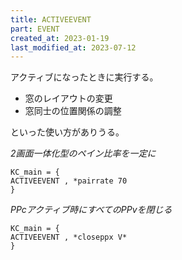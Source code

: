 ```yaml
---
title: ACTIVEEVENT
part: EVENT
created_at: 2023-01-19
last_modified_at: 2023-07-12
---
```

アクティブになったときに実行する。

- 窓のレイアウトの変更
- 窓同士の位置関係の調整

といった使い方がありうる。

_2画面一体化型のペイン比率を一定に_

```text
KC_main = {
ACTIVEEVENT , *pairrate 70
}
```

_PPcアクティブ時にすべてのPPvを閉じる_

```text
KC_main = {
ACTIVEEVENT , *closeppx V*
}
```
